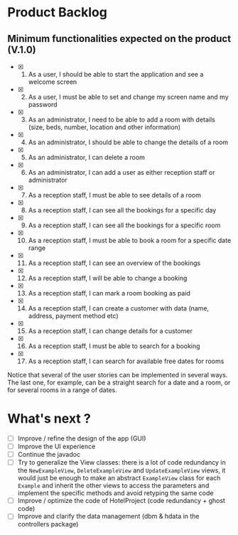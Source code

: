 # Product Backlog

## Minimum functionalities expected on the product (V.1.0)

- [x] 1. As a user, I should be able to start the application and see a welcome screen
- [x] 2. As a user, I must be able to set and change my screen name and my password
- [x] 3. As an administrator, I need to be able to add a room with details (size, beds, number, location and other information)
- [x] 4. As an administrator, I should be able to change the details of a room
- [x] 5. As an administrator, I can delete a room
- [x] 6. As an administrator, I can add a user as either reception staff or administrator
- [x] 7. As a reception staff, I must be able to see details of a room
- [x] 8. As a reception staff, I can see all the bookings for a specific day
- [x] 9. As a reception staff, I can see all the bookings for a specific room
- [x] 10. As a reception staff, I must be able to book a room for a specific date range
- [x] 11. As a reception staff, I can see an overview of the bookings
- [x] 12. As a reception staff, I will be able to change a booking
- [x] 13. As a reception staff, I can mark a room booking as paid
- [x] 14. As a reception staff, I can create a customer with data (name, address, payment method etc)
- [x] 15. As a reception staff, I can change details for a customer
- [x] 16. As a reception staff, I must be able to search for a booking
- [x] 17. As a reception staff, I can search for available free dates for rooms

Notice that several of the user stories can be implemented in several ways. The last one, for example, can be a straight search for a date and a room, or for several rooms in a range of dates.

# What's next ?
- [ ] Improve / refine the design of the app (GUI)
- [ ] Improve the UI experience
- [ ] Continue the javadoc
- [ ] Try to generalize the View classes: there is a lot of code redundancy in the `NewExampleView`, `DeleteExampleView` and `UpdateExampleView` views, it would just be enough to make an abstract `ExampleView` class for each `Example` and inherit the other views to access the parameters and implement the specific methods and avoid retyping the same code
- [ ] Improve / optimize the code of HotelProject (code redundancy + ghost code)
- [ ] Improve and clarify the data management (dbm & hdata in the controllers package)